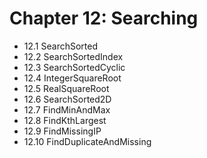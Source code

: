 # Chapter 12: Searching

* 12.1 SearchSorted
* 12.2 SearchSortedIndex
* 12.3 SearchSortedCyclic
* 12.4 IntegerSquareRoot
* 12.5 RealSquareRoot
* 12.6 SearchSorted2D
* 12.7 FindMinAndMax
* 12.8 FindKthLargest
* 12.9 FindMissingIP
* 12.10 FindDuplicateAndMissing